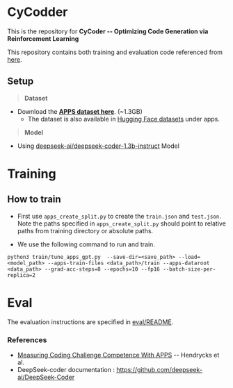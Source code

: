 # CyCodder
This is the repository for **CyCoder -- Optimizing Code Generation via Reinforcement Learning** 


This repository contains both training and evaluation code referenced from [here](#References).

## Setup

> **Dataset**
  - Download the [**APPS dataset here**](https://people.eecs.berkeley.edu/~hendrycks/APPS.tar.gz). (~1.3GB)
    - The dataset is also available in [Hugging Face datasets](https://huggingface.co/datasets/codeparrot/apps) under apps.

> **Model**
  - Using [deepseek-ai/deepseek-coder-1.3b-instruct](https://huggingface.co/deepseek-ai/deepseek-coder-1.3b-instruct) Model


# Training

## How to train

- First use `apps_create_split.py` to create the `train.json` and `test.json`. Note the paths specified in `apps_create_split.py` should point to relative paths from training directory or absolute paths.

 - We use the following command to run and train. 

  ```
  python3 train/tune_apps_gpt.py  --save-dir=<save_path> --load=<model_path> --apps-train-files <data_path>/train --apps-dataroot <data_path> --grad-acc-steps=8 --epochs=10 --fp16 --batch-size-per-replica=2
  ```

# Eval
The evaluation instructions are specified in [eval/README](eval/README.md).

### References 
- [Measuring Coding Challenge Competence With APPS](https://arxiv.org/pdf/2105.09938) -- Hendrycks et al.
- DeepSeek-coder documentation : https://github.com/deepseek-ai/DeepSeek-Coder
